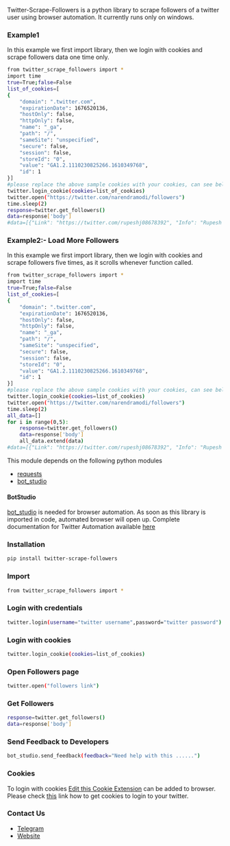 Twitter-Scrape-Followers is a python library to scrape followers of a twitter user using browser automation. 
It currently runs only on windows.

### Example1
In this example we first import library, then we login with cookies and scrape followers data one time only.
```sh
from twitter_scrape_followers import *
import time
true=True;false=False
list_of_cookies=[
{
    "domain": ".twitter.com",
    "expirationDate": 1676520136,
    "hostOnly": false,
    "httpOnly": false,
    "name": "_ga",
    "path": "/",
    "sameSite": "unspecified",
    "secure": false,
    "session": false,
    "storeId": "0",
    "value": "GA1.2.1110230825266.1610349768",
    "id": 1
}]
#please replace the above sample cookies with your cookies, can see below link of how to fetch cookies
twitter.login_cookie(cookies=list_of_cookies)
twitter.open("https://twitter.com/narendramodi/followers")
time.sleep(2)
response=twitter.get_followers()
data=response['body']
#data=[{"Link": "https://twitter.com/rupeshj08678392", "Info": "Rupesh Jain"},...]
```

### Example2:- Load More Followers
In this example we first import library, then we login with cookies and scrape followers five times, as it scrolls whenever function called.
```sh
from twitter_scrape_followers import *
import time
true=True;false=False
list_of_cookies=[
{
    "domain": ".twitter.com",
    "expirationDate": 1676520136,
    "hostOnly": false,
    "httpOnly": false,
    "name": "_ga",
    "path": "/",
    "sameSite": "unspecified",
    "secure": false,
    "session": false,
    "storeId": "0",
    "value": "GA1.2.1110230825266.1610349768",
    "id": 1
}]
#please replace the above sample cookies with your cookies, can see below link of how to fetch cookies
twitter.login_cookie(cookies=list_of_cookies)
twitter.open("https://twitter.com/narendramodi/followers")
time.sleep(2)
all_data=[]
for i in range(0,5):
	response=twitter.get_followers()
	data=response['body']
	all_data.extend(data)
#data=[{"Link": "https://twitter.com/rupeshj08678392", "Info": "Rupesh Jain"},...]
```

This module depends on the following python modules
* [requests](https://pypi.org/project/requests/)
* [bot_studio](https://pypi.org/project/bot_studio/)

#### BotStudio
[bot_studio](https://pypi.org/project/bot_studio/) is needed for browser automation. As soon as this library is imported in code, automated browser will open up.
Complete documentation for Twitter Automation available [here](https://twitter-api.datakund.com/en/latest/)

### Installation

```sh
pip install twitter-scrape-followers
```

### Import
```sh
from twitter_scrape_followers import *
```

### Login with credentials
```sh
twitter.login(username="twitter username",password="twitter password")
```

### Login with cookies
```sh
twitter.login_cookie(cookies=list_of_cookies)
```

### Open Followers page
```sh
twitter.open("followers link")
```

### Get Followers
```sh
response=twitter.get_followers()
data=response['body']
```

### Send Feedback to Developers
```sh
bot_studio.send_feedback(feedback="Need help with this ......")
```

### Cookies
To login with cookies [Edit this Cookie Extension](https://chrome.google.com/webstore/detail/editthiscookie/fngmhnnpilhplaeedifhccceomclgfbg?hl=en) can be added to browser. Please check [this](https://abhishek-chaudhary.medium.com/how-to-get-cookies-of-any-website-from-browser-22b3d6348ed2) link how to get cookies to login to your twitter.
### Contact Us
* [Telegram](https://t.me/datakund)
* [Website](https://datakund.com)

